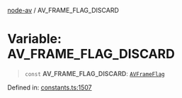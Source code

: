 [node-av](../globals.md) / AV\_FRAME\_FLAG\_DISCARD

# Variable: AV\_FRAME\_FLAG\_DISCARD

> `const` **AV\_FRAME\_FLAG\_DISCARD**: [`AVFrameFlag`](../type-aliases/AVFrameFlag.md)

Defined in: [constants.ts:1507](https://github.com/seydx/av/blob/f8631fc881b394300b1479f511d55cf1c370a87f/src/constants/constants.ts#L1507)
